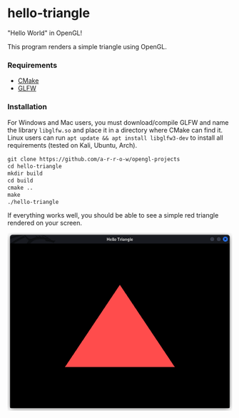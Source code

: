 # hello-triangle

"Hello World" in OpenGL!

This program renders a simple triangle using OpenGL.

### Requirements

- [CMake](https://cmake.org/)
- [GLFW](https://www.glfw.org/)

### Installation

For Windows and Mac users, you must download/compile GLFW and name the library `libglfw.so` and place it in a directory where CMake can find it. Linux users can run `apt update && apt install libglfw3-dev` to install all requirements (tested on Kali, Ubuntu, Arch).

```
git clone https://github.com/a-r-r-o-w/opengl-projects
cd hello-triangle
mkdir build
cd build
cmake ..
make
./hello-triangle
```

If everything works well, you should be able to see a simple red triangle rendered on your screen.

![red-triangle.png](./images/red-triangle.png)
